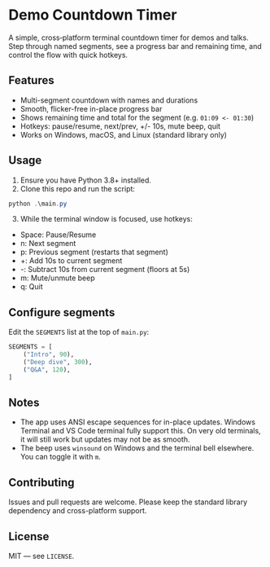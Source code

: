 # Demo Countdown Timer

A simple, cross‑platform terminal countdown timer for demos and talks. Step through named segments, see a progress bar and remaining time, and control the flow with quick hotkeys.

## Features

- Multi-segment countdown with names and durations
- Smooth, flicker-free in-place progress bar
- Shows remaining time and total for the segment (e.g. `01:09 <- 01:30`)
- Hotkeys: pause/resume, next/prev, +/- 10s, mute beep, quit
- Works on Windows, macOS, and Linux (standard library only)

## Usage

1. Ensure you have Python 3.8+ installed.
2. Clone this repo and run the script:

```powershell
python .\main.py
```

3. While the terminal window is focused, use hotkeys:

- Space: Pause/Resume
- n: Next segment
- p: Previous segment (restarts that segment)
- +: Add 10s to current segment
- -: Subtract 10s from current segment (floors at 5s)
- m: Mute/unmute beep
- q: Quit

## Configure segments

Edit the `SEGMENTS` list at the top of `main.py`:

```python
SEGMENTS = [
    ("Intro", 90),
    ("Deep dive", 300),
    ("Q&A", 120),
]
```

## Notes

- The app uses ANSI escape sequences for in-place updates. Windows Terminal and VS Code terminal fully support this. On very old terminals, it will still work but updates may not be as smooth.
- The beep uses `winsound` on Windows and the terminal bell elsewhere. You can toggle it with `m`.

## Contributing

Issues and pull requests are welcome. Please keep the standard library dependency and cross-platform support.

## License

MIT — see `LICENSE`.
